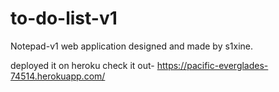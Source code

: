 # to-do-list-v1
Notepad-v1 web application designed and made by s1xine.

deployed it on heroku
check it out- https://pacific-everglades-74514.herokuapp.com/
